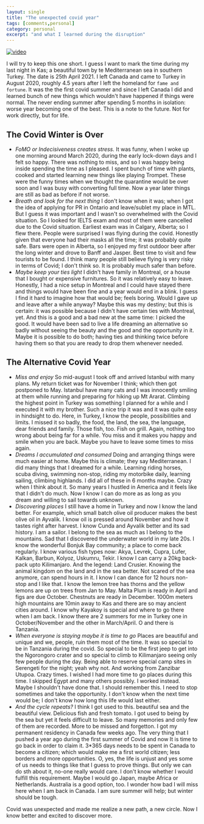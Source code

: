 ```yaml
---
layout: single
title: "The unexpected covid year"
tags: [comments,personal]
category: personal
excerpt: "and what I learned during the disruption"
---
```

[![video](http://img.youtube.com/vi/KvmCxxTG3fM/0.jpg)](http://www.youtube.com/watch?v=KvmCxxTG3fM "video")

I will try to keep this one short. I guess I want to mark the time during my last night in Kas; a beautiful town by te Mediterranean sea in southern Turkey. The date is 25th April 2021. I left Canada and came to Turkey in August 2020, roughly 4.5 years after I left the homeland for `fame and fortune`. It was the the first covid summer and since I left Canada I did and learned bunch of new things which wouldn't have happened if things were normal. The never ending summer after spending 5 months in isolation: worse year becoming one of the best. This is a note to the future. Not for work directly, but for life.

## The Covid Winter is Over
- *FoMO or Indecisiveness creates stress.* It was funny, when I woke up one morning around March 2020, during the early lock-down days and I felt so happy. There was nothing to miss, and so I was happy being inside spending the time as I pleased. I spent bunch of time with plants, cooked and started learning new things like playing Trompet. These were the funny times when we thought the quarantine would be over soon and I was busy with converting full time. Now a year later things are still as bad as before if not worse.
- *Breath and look for the next thing* I don't know when it was; when I got the idea of applying for PR in Ontario and leave/sublet my place in MTL. But I guess it was important and I wasn't so overwhelmed with the Covid situation. So I looked for IELTS exam and most of them were cancelled due to the Covid situation. Earliest exam was in Calgary, Alberta; so I flew there. People were surprised I was flying during the covid. Honestly given that everyone had their masks all the time; it was probably quite safe. Bars were open in Alberta, so I enjoyed my first outdoor beer after the long winter and drove to Banff and Jasper. Best time to visit and few tourists to be found. I think many people still believe flying is very risky in terms of Covid; I don't think so. It is probably much safer than before. 
- *Maybe keep your ties light* I didn't have family in Montreal, or a house that I bought or expensive furnitures. So it was relatively easy to leave. Honestly, I had a nice setup in Montreal and I could have stayed there and things would have been fine and a year would end in a blink. I guess I find it hard to imagine how that would be; feels boring. Would I gave up and leave after a while anyway? Maybe this was my destiny; but this is certain: it was possible because I didn't have certain ties with Montreal, yet. And this is a good and a bad new at the same time: I picked the good. It would have been sad to live a life dreaming an alternative so badly without seeing the beauty and the good and the opportunity in it. Maybe it is possible to do both; having ties and thinking twice before having them so that you are ready to drop them whenever needed.

## The Alternative Covid Year
- *Miss and enjoy* So mid-august I took off and arrived Istanbul with many plans. My return ticket was for November I think; which then got postponed to May. Istanbul have many cats and I was innocently smiling at them while running and preparing for hiking up Mt Ararat. Climbing the highest point in Turkey was something I planned for a while and I executed it with my brother. Such a nice trip it was and it was quite easy in hindsight to do. Here, in Turkey, I know the people, possibilities and limits. I missed it so badly, the food, the land, the sea, the language, dear friends and family. Those fish, too. Fish on grill. Again, nothing too wrong about being far for a while. You miss and it makes you happy and smile when you are back. Maybe you have to leave some times to miss again.
- *Dreams I accumulated and consumed* Doing and arranging things were much easier at home. Maybe this is climate; they say Mediterranean. I did many things that I dreamed for a while. Learning riding horses, scuba diving, swimming non-stop, riding my motorbike daily, learning sailing, climbing highlands. I did all of these in 6 months maybe. Crazy when I think about it. So many years I hustled in America and it feels like that I didn't do much. Now I know I can do more as as long as you dream and willing to sail towards unknown. 
- *Discovering places* I still have a home in Turkey and now I know the land better. For example, which small batch olive oil producer makes the best olive oil in Ayvalik. I know oil is pressed around November and how it tastes right after harvest. I know Cunda and Ayvalik better and its sad history. I am a sailor. I belong to the sea as much as I belong to the mountains. Sad that I discovered the underwater world in my late 20s. I know the wonderful Bonjuk Bay community; a place to come back regularly. I know various fish types now: Akya, Levrek, Cupra, Lufer, Kalkan, Barbun, Kolyoz, Uskumru, Tekir. I know I can carry a 20kg back-pack upto Kilimanjaro. And the legend: Land Crusier. Knowing the animal kingdom on the land and in the sea better. Not scared of the sea anymore, can spend hours in it. I know I can dance for 12 hours non-stop and I like that. I know the lemon tree has thorns and the yellow lemons are up on trees from Jan to May. Malta Plum is ready in April and figs are due October. Chestnuts are ready in December. 1000m meters high mountains are 10min away to Kas and there are so may ancient cities around. I know why Kayakoy is special and where to go there when I am back. I know there are 2 summers for me in Turkey one in October/November and the other in March/April. O and there is Tanzania.
- *When everyone is staying maybe it is time to go* Places are beautiful and unique and we, people, ruin them most of the time. It was so special to be in Tanzania during the covid. So special to be the first jeep to get into the Ngorongoro crater and so special to climb to Kilimanjaro seeing only few people during the day. Being able to reserve special camp sites in Serengeti for the night; yeah why not. And working from Zanzibar Utupoa. Crazy times. I wished I had more time to go places during this time. I skipped Egypt and many others possibly. I worked instead. Maybe I shouldn't have done that. I should remember this. I need to stop sometimes and take the opportunity. I don't know when the next time would be; I don't know how long this life would last either.
- *And the cycle repeats?* I think I got used to this. beautiful sea and the beautiful view. Delicious fish and fresh tomato. I got used to being by the sea but yet it feels difficult to leave. So many memories and only few of them are recorded. More to be missed and forgetton. I got my permanent residency in Canada few weeks ago. The very thing that I pushed a year ago during the first summer of Covid and now It is time to go back in order to claim it. 3*365 days needs to be spent in Canada to become a citizen; which would make me a first world citizen; less borders and more opportunities. O, yes, the life is unjust and yes some of us needs to things like that I guess to prove things. But only we can do sth about it, no-one really would care. I don't know whether I would fulfill this requirement. Maybe I would go Japan, maybe Africa or Netherlands. Australia is a good option, too. I wonder how bad I will miss here when I am back in Canada. I am sure summer will help; but winter should be tough.

Covid was unexpected and made me realize a new path, a new circle. Now I know better and excited to discover more.
